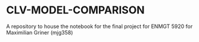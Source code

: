 # CLV-MODEL-COMPARISON
A repository to house the notebook for the final project for ENMGT 5920 for Maximilian Griner (mjg358)
